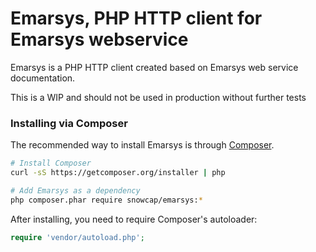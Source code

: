 Emarsys, PHP HTTP client for Emarsys webservice
================================================

Emarsys is a PHP HTTP client created based on Emarsys web service documentation.

This is a WIP and should not be used in production without further tests

### Installing via Composer

The recommended way to install Emarsys is through [Composer](http://getcomposer.org).

```bash
# Install Composer
curl -sS https://getcomposer.org/installer | php

# Add Emarsys as a dependency
php composer.phar require snowcap/emarsys:*
```

After installing, you need to require Composer's autoloader:

```php
require 'vendor/autoload.php';
```